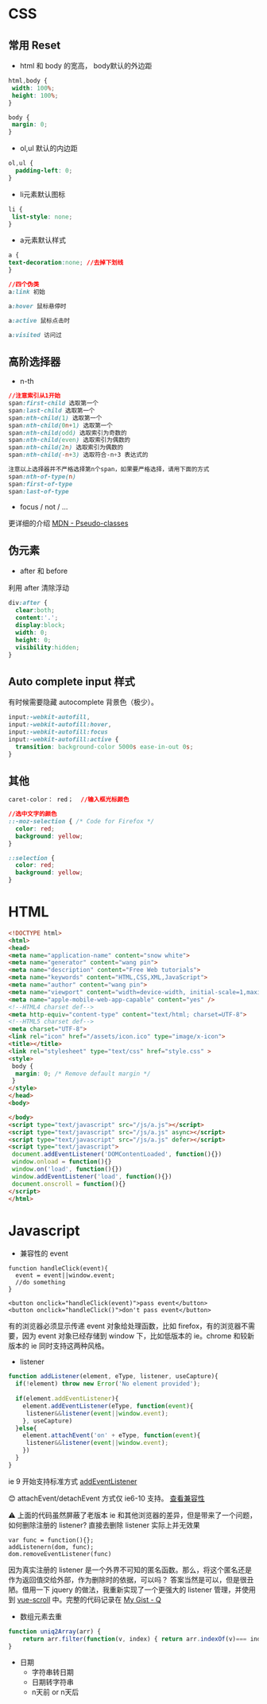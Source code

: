# CSS
## 常用 Reset
* html 和 body 的宽高， body默认的外边距
```css
html,body {
 width: 100%;
 height: 100%;
}

body {
 margin: 0;
}

```
* ol,ul 默认的内边距
```css
ol,ul {
  padding-left: 0;
}
```

* li元素默认图标
```css
li {
 list-style: none;
}
```
* a元素默认样式
```css
a {
text-decoration:none; //去掉下划线
}

//四个伪类
a:link 初始

a:hover 鼠标悬停时

a:active 鼠标点击时

a:visited 访问过
```

## 高阶选择器
* n-th
```css
//注意索引从1开始
span:first-child 选取第一个
span:last-child 选取第一个
span:nth-child(1) 选取第一个
span:nth-child(0n+1) 选取第一个
span:nth-child(odd) 选取索引为奇数的
span:nth-child(even) 选取索引为偶数的
span:nth-child(2n) 选取索引为偶数的
span:nth-child(-n+3) 选取符合-n+3 表达式的

注意以上选择器并不严格选择第n个span，如果要严格选择，请用下面的方式
span:nth-of-type(n)
span:first-of-type
span:last-of-type
```
* focus / not / ...

更详细的介绍 [MDN - Pseudo-classes](https://developer.mozilla.org/en-US/docs/Web/CSS/Pseudo-elements)

## 伪元素

* after 和 before

利用 after 清除浮动
```css
div:after {
  clear:both;
  content:'.';
  display:block;
  width: 0;
  height: 0;
  visibility:hidden;
}
```

## Auto complete input 样式
有时候需要隐藏 autocomplete 背景色（极少）。
```css
input:-webkit-autofill,
input:-webkit-autofill:hover, 
input:-webkit-autofill:focus
input:-webkit-autofill:active {
  transition: background-color 5000s ease-in-out 0s;
}

```


## 其他
```css
caret-color： red；  //输入框光标颜色

//选中文字的颜色
::-moz-selection { /* Code for Firefox */
  color: red;
  background: yellow;
}

::selection {
  color: red; 
  background: yellow;
}
```

# HTML
```html
<!DOCTYPE html>
<html>
<head>
<meta name="application-name" content="snow white">
<meta name="generator" content="wang pin">
<meta name="description" content="Free Web tutorials">
<meta name="keywords" content="HTML,CSS,XML,JavaScript">
<meta name="author" content="wang pin">
<meta name="viewport" content="width=device-width, initial-scale=1,maximum-scale=1.0, shrink-to-fit=no, user-scalable=no" />
<meta name="apple-mobile-web-app-capable" content="yes" />
<!--HTML4 charset def-->
<meta http-equiv="content-type" content="text/html; charset=UTF-8">
<!--HTML5 charset def-->
<meta charset="UTF-8">
<link rel="icon" href="/assets/icon.ico" type="image/x-icon">
<title></title>
<link rel="stylesheet" type="text/css" href="style.css" >
<style>
 body {
  margin: 0; /* Remove default margin */
 }
</style>
</head>
<body>

</body>
<script type="text/javascript" src="/js/a.js"></script>
<script type="text/javascript" src="/js/a.js" async></script>
<script type="text/javascript" src="/js/a.js" defer></script>
<script type="text/javascript">
 document.addEventListener('DOMContentLoaded', function(){})
 window.onload = function(){}
 window.on('load', function(){})
 window.addEventListener('load', function(){})
 document.onscroll = function(){}
</script>
</html>
```

# Javascript
* 兼容性的 event
```
function handleClick(event){
  event = event||window.event;
  //do something
}

<button onclick="handleClick(event)">pass event</button>
<button onclick="handleClick()">don't pass event</button>
```
有的浏览器必须显示传递 event 对象给处理函数，比如 firefox，有的浏览器不需要，因为 event 对象已经存储到 window 下，比如低版本的 ie。chrome 和较新版本的 ie 同时支持这两种风格。

* listener
```javascript
function addListener(element, eType, listener, useCapture){
  if(!element) throw new Error('No element provided');
  
  if(element.addEventListener){
    element.addEventListener(eType, function(event){
     listener&&listener(event||window.event);
    }, useCapture)
  }else{
    element.attachEvent('on' + eType, function(event){
     listener&&listener(event||window.event);
    })
  }
}
```
ie 9 开始支持标准方式 [addEventListener](https://developer.mozilla.org/en-US/docs/Web/API/EventTarget/addEventListener)

:blush: attachEvent/detachEvent 方式仅 ie6-10 支持。 [查看兼容性](https://developer.mozilla.org/en-US/docs/Web/API/EventTarget/attachEvent)

:warning: 上面的代码虽然屏蔽了老版本 ie 和其他浏览器的差异，但是带来了一个问题，如何删除注册的 listener? 直接去删除 listener 实际上并无效果
```
var func = function(){};
addListenern(dom, func);
dom.removeEventListener(func)
```
因为真实注册的 listener 是一个外界不可知的匿名函数。那么，将这个匿名还是作为返回值交给外部，作为删除时的依据，可以吗？
答案当然是可以，但是很丑陋。借用一下 jquery 的做法，我重新实现了一个更强大的 listener 管理，并使用到 [vue-scroll](https://github.com/wangpin34/vue-scroll/blob/2.0-compatible/lib/vue-scroll.js#L22~L96) 中。完整的代码记录在 [My Gist - Q](https://gist.github.com/wangpin34/e50bc75bc0e6c25dac9427d796b710dc)

* 数组元素去重
```javascript
function uniq2Array(arr) { 
    return arr.filter(function(v, index) { return arr.indexOf(v)=== index})
}
```
* 日期
  * 字符串转日期
  * 日期转字符串
  * n天前 or n天后


